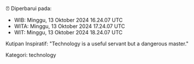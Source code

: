 ⏰ Diperbarui pada:
- WIB: Minggu, 13 Oktober 2024 16.24.07 UTC
- WITA: Minggu, 13 Oktober 2024 17.24.07 UTC
- WIT: Minggu, 13 Oktober 2024 18.24.07 UTC

Kutipan Inspiratif:
"Technology is a useful servant but a dangerous master."


Kategori: technology

